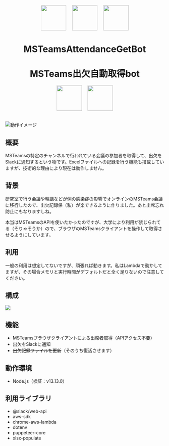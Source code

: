 <div align="center" style="vertical-align: center;">
  <img src="https://cdn.rpaka.dev/logo/slack.svg" height="80px" style="margin-right: 15px;" />
  <img src="https://cdn.rpaka.dev/icon/pakabot.png" height="80px" style="margin-right: 15px;" />
  <img src="https://cdn.rpaka.dev/icon/mst-attget.png" height="80px" />
  <h1>MSTeamsAttendanceGetBot</h1>
  <h1>MSTeams出欠自動取得bot</h1>
  <img src="https://cdn.rpaka.dev/logo/node.svg" height="80px" style="margin-right: 15px;" />
  <img src="https://cdn.rpaka.dev/logo/puppeteer.svg" height="80px" />
</div><br />

![動作イメージ](https://cdn.rpaka.dev/useimage/mst-attget/slack.png)

## 概要

MSTeamsの特定のチャンネルで行われている会議の参加者を取得して、出欠をSlackに通知するという物です。Excelファイルへの記録を行う機能も搭載していますが、技術的な理由により現在は動作しません。

## 背景

研究室で行う会議や輪講などが例の感染症の影響でオンラインのMSTeams会議に移行したので、出欠記録係（私）が楽できるように作りました。あと出席忘れ防止にもなりますしね。

本当はMSTeamsのAPIを使いたかったのですが、大学により利用が禁じられてる（そりゃそうか）ので、ブラウザのMSTeamsクライアントを操作して取得させるようにしています。

## 利用

一般の利用は想定してないですが、頑張れば動きます。私はLambdaで動かしてますが、その場合メモリと実行時間がデフォルトだと全く足りないので注意してください。

## 構成

![](https://cdn.rpaka.dev/arch/mst-attget.png)

## 機能
- MSTeamsブラウザクライアントによる出席者取得（APIアクセス不要）
- 出欠をSlackに通知
- ~~出欠記録ファイルを更新~~（そのうち復活させます）

## 動作環境
- Node.js（検証：v13.13.0）

## 利用ライブラリ
- @slack/web-api
- aws-sdk
- chrome-aws-lambda
- dotenv
- puppeteer-core
- xlsx-populate